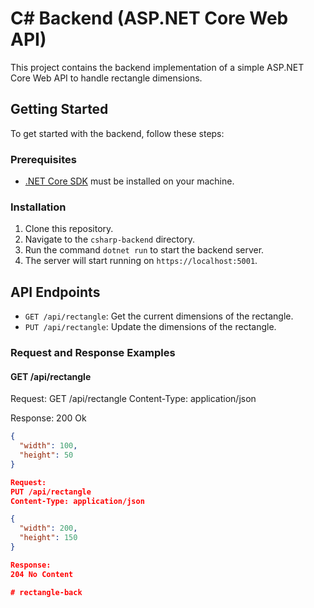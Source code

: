 # C# Backend (ASP.NET Core Web API)

This project contains the backend implementation of a simple ASP.NET Core Web API to handle rectangle dimensions.

## Getting Started

To get started with the backend, follow these steps:

### Prerequisites

- [.NET Core SDK](https://dotnet.microsoft.com/download) must be installed on your machine.

### Installation

1. Clone this repository.
2. Navigate to the `csharp-backend` directory.
3. Run the command `dotnet run` to start the backend server.
4. The server will start running on `https://localhost:5001`.

## API Endpoints

- `GET /api/rectangle`: Get the current dimensions of the rectangle.
- `PUT /api/rectangle`: Update the dimensions of the rectangle.

### Request and Response Examples

#### GET /api/rectangle

Request:
GET /api/rectangle
Content-Type: application/json

Response: 
200 Ok
```json
{
  "width": 100,
  "height": 50
}

Request:
PUT /api/rectangle
Content-Type: application/json

{
  "width": 200,
  "height": 150
}

Response:
204 No Content

#   r e c t a n g l e - b a c k  
 